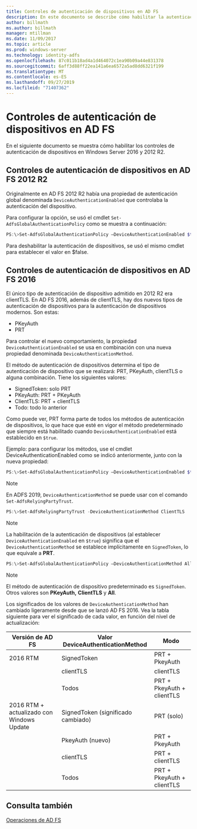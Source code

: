 ```yaml
---
title: Controles de autenticación de dispositivos en AD FS
description: En este documento se describe cómo habilitar la autenticación de dispositivos en AD FS para Windows Server 2016 y 2012 R2.
author: billmath
ms.author: billmath
manager: mtillman
ms.date: 11/09/2017
ms.topic: article
ms.prod: windows-server
ms.technology: identity-adfs
ms.openlocfilehash: 87c011b18ad4a1d464072c1ea90b09a44e831378
ms.sourcegitcommit: 6aff3d88ff22ea141a6ea6572a5ad8dd6321f199
ms.translationtype: MT
ms.contentlocale: es-ES
ms.lasthandoff: 09/27/2019
ms.locfileid: "71407362"
---
```

# <a name="device-authentication-controls-in-ad-fs"></a>Controles de autenticación de dispositivos en AD FS
En el siguiente documento se muestra cómo habilitar los controles de autenticación de dispositivos en Windows Server 2016 y 2012 R2.

## <a name="device-authentication-controls-in-ad-fs-2012-r2"></a>Controles de autenticación de dispositivos en AD FS 2012 R2
Originalmente en AD FS 2012 R2 había una propiedad de autenticación global denominada `DeviceAuthenticationEnabled` que controlaba la autenticación del dispositivo.

Para configurar la opción, se usó el cmdlet `Set-AdfsGlobalAuthenticationPolicy` como se muestra a continuación:


``` powershell
PS:\>Set-AdfsGlobalAuthenticationPolicy –DeviceAuthenticationEnabled $true
```



Para deshabilitar la autenticación de dispositivos, se usó el mismo cmdlet para establecer el valor en $false.

## <a name="device-authentication-controls-in-ad-fs-2016"></a>Controles de autenticación de dispositivos en AD FS 2016
El único tipo de autenticación de dispositivo admitido en 2012 R2 era clientTLS.  En AD FS 2016, además de clientTLS, hay dos nuevos tipos de autenticación de dispositivos para la autenticación de dispositivos modernos.  Son estas:
- PKeyAuth
- PRT

Para controlar el nuevo comportamiento, la propiedad `DeviceAuthenticationEnabled` se usa en combinación con una nueva propiedad denominada `DeviceAuthenticationMethod`.  

El método de autenticación de dispositivos determina el tipo de autenticación de dispositivo que se realizará: PRT, PKeyAuth, clientTLS o alguna combinación.
Tiene los siguientes valores:
 - SignedToken: solo PRT
 - PKeyAuth: PRT + PKeyAuth
 - ClientTLS: PRT + clientTLS
 - Todo: todo lo anterior

Como puede ver, PRT forma parte de todos los métodos de autenticación de dispositivos, lo que hace que esté en vigor el método predeterminado que siempre está habilitado cuando `DeviceAuthenticationEnabled` está establecido en `$true`.

Ejemplo: para configurar los métodos, use el cmdlet DeviceAuthenticationEnabled como se indicó anteriormente, junto con la nueva propiedad:

``` powershell
PS:\>Set-AdfsGlobalAuthenticationPolicy –DeviceAuthenticationEnabled $true
```

>[!NOTE]
> En ADFS 2019, `DeviceAuthenticationMethod` se puede usar con el comando `Set-AdfsRelyingPartyTrust`.

``` powershell
PS:\>Set-AdfsRelyingPartyTrust -DeviceAuthenticationMethod ClientTLS
```

>[!NOTE]
> La habilitación de la autenticación de dispositivos (al establecer `DeviceAuthenticationEnabled` en `$true`) significa que el `DeviceAuthenticationMethod` se establece implícitamente en `SignedToken`, lo que equivale a **PRT**.


``` powershell
PS:\>Set-AdfsGlobalAuthenticationPolicy –DeviceAuthenticationMethod All
```
> [!NOTE]
> El método de autenticación de dispositivo predeterminado es `SignedToken`.  Otros valores son **PKeyAuth,** <strong>ClientTLS</strong> y **All**.

Los significados de los valores de `DeviceAuthenticationMethod` han cambiado ligeramente desde que se lanzó AD FS 2016.  Vea la tabla siguiente para ver el significado de cada valor, en función del nivel de actualización:


|Versión de AD FS|Valor DeviceAuthenticationMethod|Modo|
| ----- | ----- | ----- |
|2016 RTM|SignedToken|PRT + PkeyAuth|
||clientTLS|clientTLS|
||Todos|PRT + PkeyAuth + clientTLS|
|2016 RTM + actualizado con Windows Update|SignedToken (significado cambiado)|PRT (solo)|
||PkeyAuth (nuevo)|PRT + PkeyAuth|
||clientTLS|PRT + clientTLS|
||Todos|PRT + PkeyAuth + clientTLS|

## <a name="see-also"></a>Consulta también
[Operaciones de AD FS](../../ad-fs/AD-FS-2016-Operations.md)
